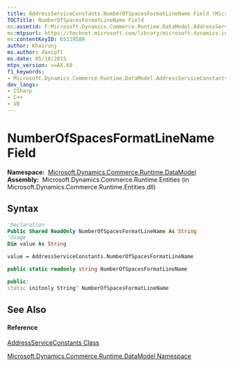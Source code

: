 ```yaml
---
title: AddressServiceConstants.NumberOfSpacesFormatLineName Field (Microsoft.Dynamics.Commerce.Runtime.DataModel)
TOCTitle: NumberOfSpacesFormatLineName Field
ms:assetid: F:Microsoft.Dynamics.Commerce.Runtime.DataModel.AddressServiceConstants.NumberOfSpacesFormatLineName
ms:mtpsurl: https://technet.microsoft.com/library/microsoft.dynamics.commerce.runtime.datamodel.addressserviceconstants.numberofspacesformatlinename(v=AX.60)
ms:contentKeyID: 65319589
author: Khairunj
ms.author: daxcpft
ms.date: 05/18/2015
mtps_version: v=AX.60
f1_keywords:
- Microsoft.Dynamics.Commerce.Runtime.DataModel.AddressServiceConstants.NumberOfSpacesFormatLineName
dev_langs:
- CSharp
- C++
- VB
---
```


# NumberOfSpacesFormatLineName Field

**Namespace:**  [Microsoft.Dynamics.Commerce.Runtime.DataModel](microsoft-dynamics-commerce-runtime-datamodel-namespace.md)  
**Assembly:**  Microsoft.Dynamics.Commerce.Runtime.Entities (in Microsoft.Dynamics.Commerce.Runtime.Entities.dll)

## Syntax

``` vb
'Declaration
Public Shared ReadOnly NumberOfSpacesFormatLineName As String
'Usage
Dim value As String

value = AddressServiceConstants.NumberOfSpacesFormatLineName
```

``` csharp
public static readonly string NumberOfSpacesFormatLineName
```

``` c++
public:
static initonly String^ NumberOfSpacesFormatLineName
```

## See Also

#### Reference

[AddressServiceConstants Class](addressserviceconstants-class-microsoft-dynamics-commerce-runtime-datamodel.md)

[Microsoft.Dynamics.Commerce.Runtime.DataModel Namespace](microsoft-dynamics-commerce-runtime-datamodel-namespace.md)

